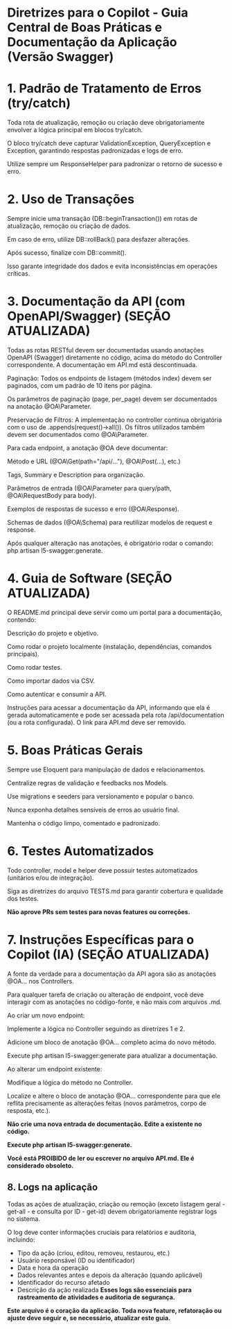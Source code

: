 # Diretrizes para o Copilot - Guia Central de Boas Práticas e Documentação da Aplicação (Versão Swagger)

# 1. Padrão de Tratamento de Erros (try/catch)
Toda rota de atualização, remoção ou criação deve obrigatoriamente envolver a lógica principal em blocos try/catch.

O bloco try/catch deve capturar ValidationException, QueryException e Exception, garantindo respostas padronizadas e logs de erro.

Utilize sempre um ResponseHelper para padronizar o retorno de sucesso e erro.

# 2. Uso de Transações
Sempre inicie uma transação (DB::beginTransaction()) em rotas de atualização, remoção ou criação de dados.

Em caso de erro, utilize DB::rollBack() para desfazer alterações.

Após sucesso, finalize com DB::commit().

Isso garante integridade dos dados e evita inconsistências em operações críticas.

# 3. Documentação da API (com OpenAPI/Swagger) (SEÇÃO ATUALIZADA)
Todas as rotas RESTful devem ser documentadas usando anotações OpenAPI (Swagger) diretamente no código, acima do método do Controller correspondente. A documentação em API.md está descontinuada.

Paginação: Todos os endpoints de listagem (métodos index) devem ser paginados, com um padrão de 10 itens por página.

Os parâmetros de paginação (page, per_page) devem ser documentados na anotação @OA\Parameter.

Preservação de Filtros: A implementação no controller continua obrigatória com o uso de .appends(request()->all()). Os filtros utilizados também devem ser documentados como @OA\Parameter.

Para cada endpoint, a anotação @OA deve documentar:

Método e URL (@OA\Get(path="/api/..."), @OA\Post(...), etc.)

Tags, Summary e Description para organização.

Parâmetros de entrada (@OA\Parameter para query/path, @OA\RequestBody para body).

Exemplos de respostas de sucesso e erro (@OA\Response).

Schemas de dados (@OA\Schema) para reutilizar modelos de request e response.

Após qualquer alteração nas anotações, é obrigatório rodar o comando: php artisan l5-swagger:generate.

# 4. Guia de Software (SEÇÃO ATUALIZADA)
O README.md principal deve servir como um portal para a documentação, contendo:

Descrição do projeto e objetivo.

Como rodar o projeto localmente (instalação, dependências, comandos principais).

Como rodar testes.

Como importar dados via CSV.

Como autenticar e consumir a API.

Instruções para acessar a documentação da API, informando que ela é gerada automaticamente e pode ser acessada pela rota /api/documentation (ou a rota configurada). O link para API.md deve ser removido.

# 5. Boas Práticas Gerais
Sempre use Eloquent para manipulação de dados e relacionamentos.

Centralize regras de validação e feedbacks nos Models.

Use migrations e seeders para versionamento e popular o banco.

Nunca exponha detalhes sensíveis de erros ao usuário final.

Mantenha o código limpo, comentado e padronizado.

# 6. Testes Automatizados
Todo controller, model e helper deve possuir testes automatizados (unitários e/ou de integração).

Siga as diretrizes do arquivo TESTS.md para garantir cobertura e qualidade dos testes.

**Não aprove PRs sem testes para novas features ou correções.**

# 7. Instruções Específicas para o Copilot (IA) (SEÇÃO ATUALIZADA)
A fonte da verdade para a documentação da API agora são as anotações @OA\... nos Controllers.

Para qualquer tarefa de criação ou alteração de endpoint, você deve interagir com as anotações no código-fonte, e não mais com arquivos .md.

Ao criar um novo endpoint:

Implemente a lógica no Controller seguindo as diretrizes 1 e 2.

Adicione um bloco de anotação @OA\... completo acima do novo método.

Execute php artisan l5-swagger:generate para atualizar a documentação.

Ao alterar um endpoint existente:

Modifique a lógica do método no Controller.

Localize e altere o bloco de anotação @OA\... correspondente para que ele reflita precisamente as alterações feitas (novos parâmetros, corpo de resposta, etc.).

**Não crie uma nova entrada de documentação. Edite a existente no código.**

**Execute php artisan l5-swagger:generate.**

**Você está PROIBIDO de ler ou escrever no arquivo API.md. Ele é considerado obsoleto.**

## 8. Logs na aplicação


Todas as ações de atualização, criação ou remoção (exceto listagem geral - get-all - e consulta por ID - get-id) devem obrigatoriamente registrar logs no sistema.

O log deve conter informações cruciais para relatórios e auditoria, incluindo:

- Tipo da ação (criou, editou, removeu, restaurou, etc.)
- Usuário responsável (ID ou identificador)
- Data e hora da operação
- Dados relevantes antes e depois da alteração (quando aplicável)
- Identificador do recurso afetado
- Descrição da ação realizada
**Esses logs são essenciais para rastreamento de atividades e auditoria de segurança.**


**Este arquivo é o coração da aplicação. Toda nova feature, refatoração ou ajuste deve seguir e, se necessário, atualizar este guia.**